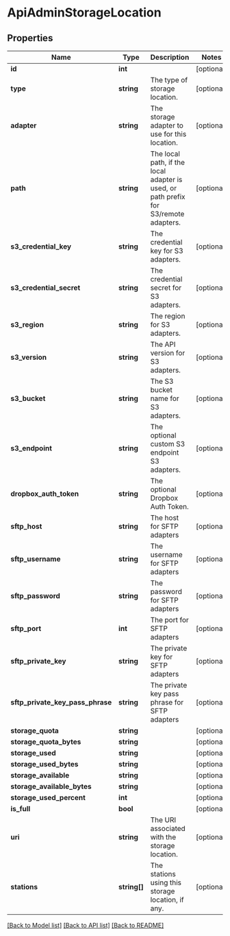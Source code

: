 # ApiAdminStorageLocation

## Properties
Name | Type | Description | Notes
------------ | ------------- | ------------- | -------------
**id** | **int** |  | [optional] 
**type** | **string** | The type of storage location. | [optional] 
**adapter** | **string** | The storage adapter to use for this location. | [optional] 
**path** | **string** | The local path, if the local adapter is used, or path prefix for S3/remote adapters. | [optional] 
**s3_credential_key** | **string** | The credential key for S3 adapters. | [optional] 
**s3_credential_secret** | **string** | The credential secret for S3 adapters. | [optional] 
**s3_region** | **string** | The region for S3 adapters. | [optional] 
**s3_version** | **string** | The API version for S3 adapters. | [optional] 
**s3_bucket** | **string** | The S3 bucket name for S3 adapters. | [optional] 
**s3_endpoint** | **string** | The optional custom S3 endpoint S3 adapters. | [optional] 
**dropbox_auth_token** | **string** | The optional Dropbox Auth Token. | [optional] 
**sftp_host** | **string** | The host for SFTP adapters | [optional] 
**sftp_username** | **string** | The username for SFTP adapters | [optional] 
**sftp_password** | **string** | The password for SFTP adapters | [optional] 
**sftp_port** | **int** | The port for SFTP adapters | [optional] 
**sftp_private_key** | **string** | The private key for SFTP adapters | [optional] 
**sftp_private_key_pass_phrase** | **string** | The private key pass phrase for SFTP adapters | [optional] 
**storage_quota** | **string** |  | [optional] 
**storage_quota_bytes** | **string** |  | [optional] 
**storage_used** | **string** |  | [optional] 
**storage_used_bytes** | **string** |  | [optional] 
**storage_available** | **string** |  | [optional] 
**storage_available_bytes** | **string** |  | [optional] 
**storage_used_percent** | **int** |  | [optional] 
**is_full** | **bool** |  | [optional] 
**uri** | **string** | The URI associated with the storage location. | [optional] 
**stations** | **string[]** | The stations using this storage location, if any. | [optional] 

[[Back to Model list]](../../README.md#documentation-for-models) [[Back to API list]](../../README.md#documentation-for-api-endpoints) [[Back to README]](../../README.md)

